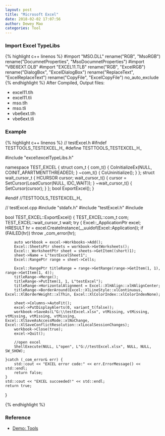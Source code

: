 ```yaml
--- 
layout: post 
title: "Microsoft Excel" 
date: 2018-02-02 17:07:56 
author: Dewey Mao 
categories: Tool 
--- 
```


### Import Excel TypeLibs
{% highlight c++ linenos %}
#import "MSO.DLL" rename("RGB", "MsoRGB") rename("DocumnetProperties", "MsoDocumnetProperties")
#import "VBE6EXT.OLB"
#import "EXCEL11.TLB" rename("RGB", "ExcelRGB") rename("DialogBox", "ExcelDialogBox") rename("ReplaceText", "ExcelReplaceText") rename("CopyFile", "ExcelCopyFile") no_auto_exclude
{% endhighlight %}
After Compiled, Output files:
- excel11.tlh
- excel11.tli
- mso.tlh
- mso.tli
- vbe6ext.tlh
- vbe6ext.tli

### Example
{% highlight c++ linenos %}
// testExcel.h
#ifndef TESTTOOLS_TESTEXCEL_H_
#define TESTTOOLS_TESTEXCEL_H_

#include "excel\excelTypeLibs.h"

namespace TEST_EXCEL {
	struct com_t { 
		com_t() { CoInitializeEx(NULL, COINIT_APARTMENTTHREADED); }
		~com_t() { CoUninitialize(); }
	};
	struct wait_cursor_t { 
		HCURSOR cursor; 
		wait_cursor_t() { cursor = SetCursor(LoadCursor(NULL, IDC_WAIT)); } 
		~wait_cursor_t() { SetCursor(cursor); } 
	};
	bool ExportExcel();
}

#endif //TESTTOOLS_TESTEXCEL_H_

// testExcel.cpp
#include "stdafx.h"
#include "testExcel.h"
#include <iostream>

bool TEST_EXCEL::ExportExcel() {
	TEST_EXCEL::com_t com;
	TEST_EXCEL::wait_cursor_t wait;
	try {
		Excel::_ApplicationPtr excel;
		HRESULT hr = excel.CreateInstance(__uuidof(Excel::Application));
		if (FAILED(hr)) throw _com_error(hr);

		auto workbook = excel->Workbooks->Add();
		Excel::SheetsPtr sheets = workbook->GetWorksheets();
		Excel::_WorksheetPtr sheet = sheets->GetItem((short)1);
		sheet->Name = L"testExcelSheet1";
		Excel::RangePtr range = sheet->Cells;

		Excel::RangePtr titleRange = range->GetRange(range->GetItem(1, 1), range->GetItem(1, 4));
		titleRange->Merge();
		titleRange->PutItem(1, 1, L"testExcel");
		titleRange->HorizontalAlignment = Excel::XlHAlign::xlHAlignCenter;
		titleRange->BorderAround(Excel::XlLineStyle::xlContinuous, Excel::XlBorderWeight::xlThin, Excel::XlColorIndex::xlColorIndexNone);
	
		sheet->Columns->AutoFit();
		excel->PutDisplayAlerts(0, variant_t(false));
		workbook->SaveAs(L"G:\\testExcel.xlsx", vtMissing, vtMissing, vtMissing, vtMissing, vtMissing, Excel::XlSaveAsAccessMode::xlNoChange, Excel::XlSaveConflictResolution::xlLocalSessionChanges);
		workbook->Close(true);
		excel->Quit();

		//open excel
		ShellExecute(NULL, L"open", L"G://testExcel.xlsx", NULL, NULL, SW_SHOW);

	}catch (_com_error& err) {
		std::cout << "EXCEL error code:" << err.ErrorMessage() << std::endl;
		return false;
	}
	std::cout << "EXCEL succeeded!" << std::endl;
	return true;
}

{% endhighlight %}

### Reference
- <a href="https://github.com/deweymao/Tools" target="_blank"> Demo: Tools </a>